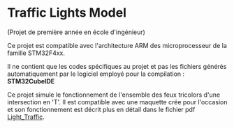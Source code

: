 # Traffic Lights Model

(Projet de première année en école d'ingénieur)

Ce projet est compatible avec l'architecture ARM des microprocesseur de la famille STM32F4xx.

Il ne contient que les codes spécifiques au projet et pas les fichiers générés automatiquement par le logiciel employé pour la compilation : **STM32CubeIDE**

Ce projet simule le fonctionnement de l'ensemble des feux tricolors d'une intersection en 'T'. Il est compatible avec une maquette crée pour l'occasion et son fonctionnement est décrit plus en détail dans le fichier pdf [Light_Traffic](Light_Traffic.pdf).
